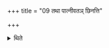 +++
title = "09 तथा पात्नीवतञ् छिनत्ति"

+++

<details><summary>थिते</summary>

तथा पात्नीवतं छिनत्ति यथाधो नाभिसम्मितो भविष्यतीति ९
</details>
